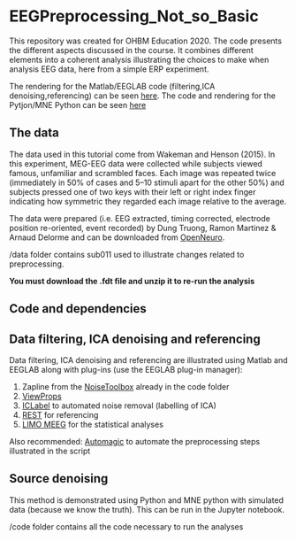 # EEGPreprocessing_Not_so_Basic

This repository was created for OHBM Education 2020. The code presents the different aspects discussed in the course. It combines different elements into a coherent analysis illustrating the choices to make when analysis EEG data, here from a simple ERP experiment.

The rendering for the Matlab/EEGLAB code (filtering,ICA denoising,referencing) can be seen [here](https://cpernet.github.io/EEGPreprocessing_Not_so_Basic/).
The code and rendering for the Pytjon/MNE Python can be seen [here](https://github.com/CPernet/EEGPreprocessing_Not_so_Basic/blob/master/code/demo_cov_phantom.ipynb)

## The data

The data used in this tutorial come from Wakeman and Henson (2015). In this experiment, MEG-EEG data were collected while subjects viewed famous, unfamiliar and scrambled faces. Each image was repeated twice (immediately in 50% of cases and 5–10 stimuli apart for the other 50%) and subjects pressed one of two keys with their left or right index finger indicating how symmetric they regarded each image relative to the average.

The data were prepared (i.e. EEG extracted, timing corrected, electrode position re-oriented, event recorded) by Dung Truong, Ramon Martinez & Arnaud Delorme and can be downloaded from [OpenNeuro](10.18112/openneuro.ds002718.v1.0.2).

/data folder contains sub011 used to illustrate changes related to preprocessing.

**You must download the .fdt file and unzip it to re-run the analysis**

## Code and dependencies

## Data filtering, ICA denoising and referencing
Data filtering, ICA denoising and referencing are illustrated using Matlab and EEGLAB along with plug-ins (use the EEGLAB plug-in manager):

1. Zapline from the [NoiseToolbox](http://audition-backend.ens.fr/adc/NoiseTools/) already in the code folder
2. [ViewProps](https://sccn.ucsd.edu/wiki/Viewprops)
3. [ICLabel](https://sccn.ucsd.edu/wiki/ICLabel) to automated noise removal (labelling of ICA)
4. [REST](http://www.neuro.uestc.edu.cn/rest/Down.html) for referencing
5. [LIMO MEEG](https://limo-eeg-toolbox.github.io/limo_meeg/) for the statistical analyses

Also recommended:
[Automagic](https://github.com/methlabUZH/automagic) to automate the preprocessing steps illustrated in the script

## Source denoising
This method is demonstrated using Python and MNE python with simulated data (because we know the truth).
This can be run in the Jupyter notebook.

/code folder contains all the code necessary to run the analyses
